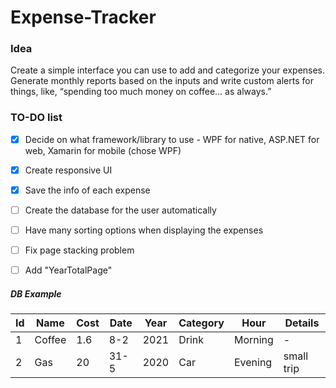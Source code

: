 # Expense-Tracker


### Idea
Create a simple interface you can use to add and categorize your expenses. Generate monthly reports based on the inputs and write custom alerts for things, like, “spending too much money on coffee… as always.”


### TO-DO list
  - [x] Decide on what framework/library to use - WPF for native, ASP.NET for web, Xamarin for mobile (chose WPF)
  - [x] Create responsive UI
  - [x] Save the info of each expense
  - [ ] Create the database for the user automatically
  - [ ] Have many sorting options when displaying the expenses
  - [ ] Fix page stacking problem
  - [ ] Add "YearTotalPage"


##### DB Example
| Id | Name | Cost | Date | Year | Category | Hour | Details |
| ----------- | ----------- | ----------- | ----------- | ----------- | ----------- | ----------- | ----------- |
| 1 | Coffee | 1.6 | 8-2 | 2021 | Drink | Morning | - |
| 2 | Gas | 20 | 31-5 | 2020 | Car | Evening | small trip |

